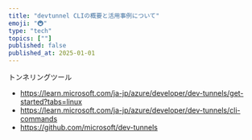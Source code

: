 ```yaml
---
title: "devtunnel CLIの概要と活用事例について"
emoji: "🚇"
type: "tech"
topics: [""]
published: false
published_at: 2025-01-01
---
```


トンネリングツール

- https://learn.microsoft.com/ja-jp/azure/developer/dev-tunnels/get-started?tabs=linux
- https://learn.microsoft.com/ja-jp/azure/developer/dev-tunnels/cli-commands
- https://github.com/microsoft/dev-tunnels
